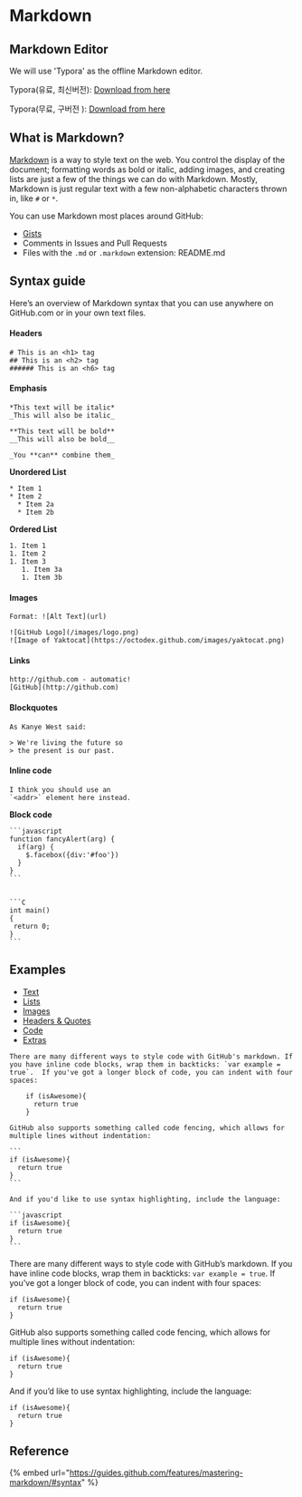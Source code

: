 # Markdown

## Markdown Editor

We will use 'Typora' as the offline Markdown editor.

Typora(유료, 최신버전): [Download from here](https://typora.io/#windows)&#x20;

Typora(무료, 구버전   ): [Download from here](https://typora.io/#windows)&#x20;

## What is Markdown?

[Markdown](http://daringfireball.net/projects/markdown/) is a way to style text on the web. You control the display of the document; formatting words as bold or italic, adding images, and creating lists are just a few of the things we can do with Markdown. Mostly, Markdown is just regular text with a few non-alphabetic characters thrown in, like `#` or `*`.

You can use Markdown most places around GitHub:

* [Gists](https://gist.github.com)
* Comments in Issues and Pull Requests
* Files with the `.md` or `.markdown` extension: README.md

## Syntax guide

Here’s an overview of Markdown syntax that you can use anywhere on GitHub.com or in your own text files.

#### Headers

```
# This is an <h1> tag
## This is an <h2> tag
###### This is an <h6> tag
```

#### Emphasis

```
*This text will be italic*
_This will also be italic_

**This text will be bold**
__This will also be bold__

_You **can** combine them_
```

**Unordered List**

```
* Item 1
* Item 2
  * Item 2a
  * Item 2b
```

**Ordered List**

```
1. Item 1
1. Item 2
1. Item 3
   1. Item 3a
   1. Item 3b
```

#### Images

```
Format: ![Alt Text](url)

![GitHub Logo](/images/logo.png)
![Image of Yaktocat](https://octodex.github.com/images/yaktocat.png)
```

#### Links

```
http://github.com - automatic!
[GitHub](http://github.com)
```

#### Blockquotes

```
As Kanye West said:

> We're living the future so
> the present is our past.
```

#### Inline code

```
I think you should use an
`<addr>` element here instead.
```

**Block code**

````
```javascript
function fancyAlert(arg) {
  if(arg) {
    $.facebox({div:'#foo'})
  }
}
```


```C
int main()
{
 return 0;
}
```
````

## Examples

* [Text](https://guides.github.com/features/mastering-markdown/)
* [Lists](https://guides.github.com/features/mastering-markdown/)
* [Images](https://guides.github.com/features/mastering-markdown/)
* [Headers & Quotes](https://guides.github.com/features/mastering-markdown/)
* [Code](https://guides.github.com/features/mastering-markdown/)
* [Extras](https://guides.github.com/features/mastering-markdown/)

````
There are many different ways to style code with GitHub's markdown. If you have inline code blocks, wrap them in backticks: `var example = true`.  If you've got a longer block of code, you can indent with four spaces:

    if (isAwesome){
      return true
    }

GitHub also supports something called code fencing, which allows for multiple lines without indentation:

```
if (isAwesome){
  return true
}
```

And if you'd like to use syntax highlighting, include the language:

```javascript
if (isAwesome){
  return true
}
```
````

There are many different ways to style code with GitHub’s markdown. If you have inline code blocks, wrap them in backticks: `var example = true`. If you’ve got a longer block of code, you can indent with four spaces:

```
if (isAwesome){
  return true
}
```

GitHub also supports something called code fencing, which allows for multiple lines without indentation:

```
if (isAwesome){
  return true
}
```

And if you’d like to use syntax highlighting, include the language:

```
if (isAwesome){
  return true
}
```

## Reference

{% embed url="https://guides.github.com/features/mastering-markdown/#syntax" %}

##
